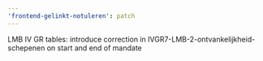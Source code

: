 ```yaml
---
'frontend-gelinkt-notuleren': patch
---
```


LMB IV GR tables: introduce correction in IVGR7-LMB-2-ontvankelijkheid-schepenen on start and end of mandate
